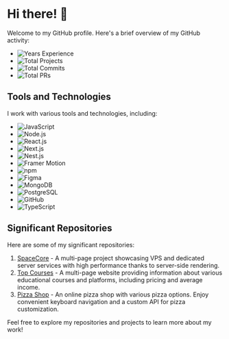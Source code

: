 # Hi there! 👋

Welcome to my GitHub profile. Here's a brief overview of my GitHub activity:

- ![Years Experience](https://img.shields.io/badge/Total%20PRs-1.5+-red)
- ![Total Projects](https://img.shields.io/badge/Total%20Projects-28-blue)
- ![Total Commits](https://img.shields.io/badge/Total%20Commits-633-brightgreen)
- ![Total PRs](https://img.shields.io/badge/Total%20PRs-101-orange)

## Tools and Technologies

I work with various tools and technologies, including:

- ![JavaScript](https://img.shields.io/badge/JavaScript-ES6-yellow)
- ![Node.js](https://img.shields.io/badge/Node.js-Latest-brightgreen)
- ![React.js](https://img.shields.io/badge/React.js-Latest-blue)
- ![Next.js](https://img.shields.io/badge/Next.js-Latest-black)
- ![Nest.js](https://img.shields.io/badge/Nest.js-Latest-red)
- ![Framer Motion](https://img.shields.io/badge/Framer%20Motion-Latest-brightpink)
- ![npm](https://img.shields.io/badge/npm-Latest-red)
- ![Figma](https://img.shields.io/badge/Figma-Latest-purple)
- ![MongoDB](https://img.shields.io/badge/MongoDB-Latest-green)
- ![PostgreSQL](https://img.shields.io/badge/PostgreSQL-Latest-blue)
- ![GitHub](https://img.shields.io/badge/GitHub-Latest-lightgrey)
- ![TypeScript](https://img.shields.io/badge/TypeScript-Latest-blueviolet)

## Significant Repositories

Here are some of my significant repositories:

1. [SpaceCore](https://github.com/yourusername/spacecore) - A multi-page project showcasing VPS and dedicated server services with high performance thanks to server-side rendering.
2. [Top Courses](https://github.com/yourusername/top-courses) - A multi-page website providing information about various educational courses and platforms, including pricing and average income.
3. [Pizza Shop](https://github.com/yourusername/pizza-shop) - An online pizza shop with various pizza options. Enjoy convenient keyboard navigation and a custom API for pizza customization.

Feel free to explore my repositories and projects to learn more about my work!
